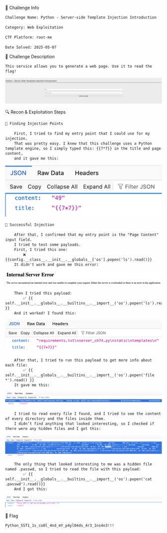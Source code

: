 🔖 Challenge Info

    Challenge Name: Python - Server-side Template Injection Introduction

    Category: Web Exploitation

    CTF Platform: root-me

    Date Solved: 2025-05-07

📜 Challenge Description

    This service allows you to generate a web page. Use it to read the flag!
    
![Challenge Screenshot](images/0.png)

🔍 Recon & Exploitation Steps

    🔹 Finding Injection Points

        First, I tried to find my entry point that I could use for my injection.
        That was pretty easy. I knew that this challenge uses a Python template engine, so I simply typed this: {{7*7}} in the title and page content,
        and it gave me this:
        
![Injection Test](images/1.png)

    🔹 Successful Injection

        After that, I confirmed that my entry point is the "Page Content" input field.
        I tried to test some payloads.
        First, I tried this one:
            ❌ {{config.__class__.__init__.__globals__['os'].popen('ls').read()}}
        It didn't work and gave me this error:

![Failed Payload](images/2.png)

        Then I tried this payload:
            ✅ {{ self.__init__.__globals__.__builtins__.__import__('os').popen('ls').read() }}
        And it worked! I found this:
        
![Successful Directory Listing](images/3.png)

        After that, I tried to run this payload to get more info about each file:
            ✅ {{ self.__init__.__globals__.__builtins__.__import__('os').popen('file *').read() }}
        It gave me this:
        
![File Information](images/5.png)

        I tried to read every file I found, and I tried to see the content of every directory and the files inside them.
        I didn’t find anything that looked interesting, so I checked if there were any hidden files and I got this:
        
![Hidden Files](images/10.png)
            
        The only thing that looked interesting to me was a hidden file named .passwd, so I tried to read the file with this payload:
            ✅ {{ self.__init__.__globals__.__builtins__.__import__('os').popen('cat .passwd').read()}}
        And I got this:
        
![Flag Found](images/11.png)

🏁 Flag

    Python_SST1_1s_co0l_4nd_mY_p4yl04ds_4r3_1ns4n3!!!

        
